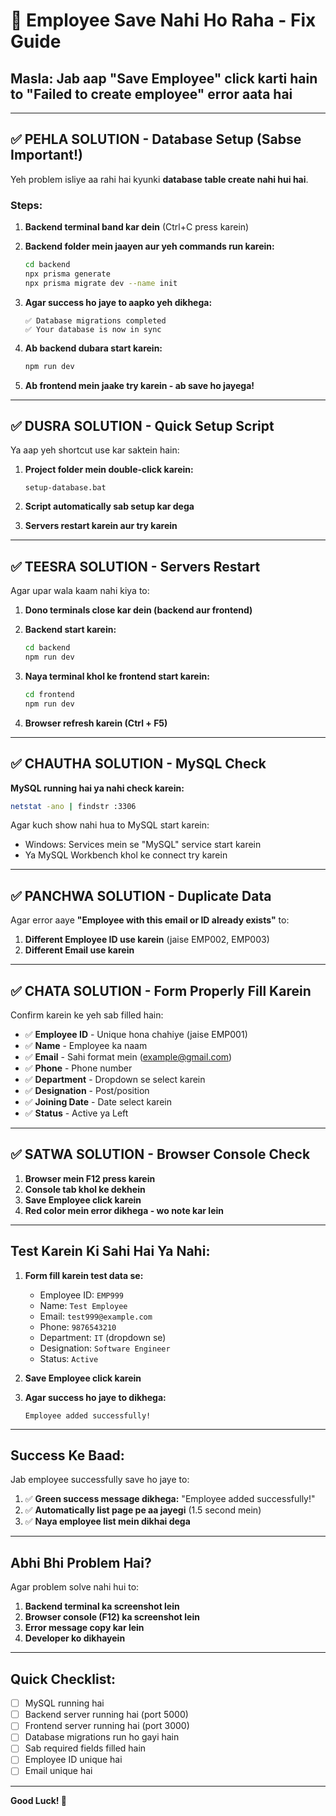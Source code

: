 # 🔧 Employee Save Nahi Ho Raha - Fix Guide

## Masla: Jab aap "Save Employee" click karti hain to "Failed to create employee" error aata hai

---

## ✅ PEHLA SOLUTION - Database Setup (Sabse Important!)

Yeh problem isliye aa rahi hai kyunki **database table create nahi hui hai**.

### Steps:

1. **Backend terminal band kar dein** (Ctrl+C press karein)

2. **Backend folder mein jaayen aur yeh commands run karein:**
   ```bash
   cd backend
   npx prisma generate
   npx prisma migrate dev --name init
   ```

3. **Agar success ho jaye to aapko yeh dikhega:**
   ```
   ✅ Database migrations completed
   ✅ Your database is now in sync
   ```

4. **Ab backend dubara start karein:**
   ```bash
   npm run dev
   ```

5. **Ab frontend mein jaake try karein - ab save ho jayega!**

---

## ✅ DUSRA SOLUTION - Quick Setup Script

Ya aap yeh shortcut use kar saktein hain:

1. **Project folder mein double-click karein:**
   ```
   setup-database.bat
   ```

2. **Script automatically sab setup kar dega**

3. **Servers restart karein aur try karein**

---

## ✅ TEESRA SOLUTION - Servers Restart

Agar upar wala kaam nahi kiya to:

1. **Dono terminals close kar dein (backend aur frontend)**

2. **Backend start karein:**
   ```bash
   cd backend
   npm run dev
   ```
   
3. **Naya terminal khol ke frontend start karein:**
   ```bash
   cd frontend
   npm run dev
   ```

4. **Browser refresh karein (Ctrl + F5)**

---

## ✅ CHAUTHA SOLUTION - MySQL Check

**MySQL running hai ya nahi check karein:**

```bash
netstat -ano | findstr :3306
```

Agar kuch show nahi hua to MySQL start karein:
- Windows: Services mein se "MySQL" service start karein
- Ya MySQL Workbench khol ke connect try karein

---

## ✅ PANCHWA SOLUTION - Duplicate Data

Agar error aaye **"Employee with this email or ID already exists"** to:

1. **Different Employee ID use karein** (jaise EMP002, EMP003)
2. **Different Email use karein**

---

## ✅ CHATA SOLUTION - Form Properly Fill Karein

Confirm karein ke yeh sab filled hain:

- ✅ **Employee ID** - Unique hona chahiye (jaise EMP001)
- ✅ **Name** - Employee ka naam
- ✅ **Email** - Sahi format mein (example@gmail.com)
- ✅ **Phone** - Phone number
- ✅ **Department** - Dropdown se select karein
- ✅ **Designation** - Post/position
- ✅ **Joining Date** - Date select karein
- ✅ **Status** - Active ya Left

---

## ✅ SATWA SOLUTION - Browser Console Check

1. **Browser mein F12 press karein**
2. **Console tab khol ke dekhein**
3. **Save Employee click karein**
4. **Red color mein error dikhega - wo note kar lein**

---

## Test Karein Ki Sahi Hai Ya Nahi:

1. **Form fill karein test data se:**
   - Employee ID: `EMP999`
   - Name: `Test Employee`
   - Email: `test999@example.com`
   - Phone: `9876543210`
   - Department: `IT` (dropdown se)
   - Designation: `Software Engineer`
   - Status: `Active`

2. **Save Employee click karein**

3. **Agar success ho jaye to dikhega:**
   ```
   Employee added successfully!
   ```

---

## Success Ke Baad:

Jab employee successfully save ho jaye to:

1. ✅ **Green success message dikhega:** "Employee added successfully!"
2. ✅ **Automatically list page pe aa jayegi** (1.5 second mein)
3. ✅ **Naya employee list mein dikhai dega**

---

## Abhi Bhi Problem Hai?

Agar problem solve nahi hui to:

1. **Backend terminal ka screenshot lein**
2. **Browser console (F12) ka screenshot lein**
3. **Error message copy kar lein**
4. **Developer ko dikhayein**

---

## Quick Checklist:

- [ ] MySQL running hai
- [ ] Backend server running hai (port 5000)
- [ ] Frontend server running hai (port 3000)
- [ ] Database migrations run ho gayi hain
- [ ] Sab required fields filled hain
- [ ] Employee ID unique hai
- [ ] Email unique hai

---

**Good Luck! 🎉**
